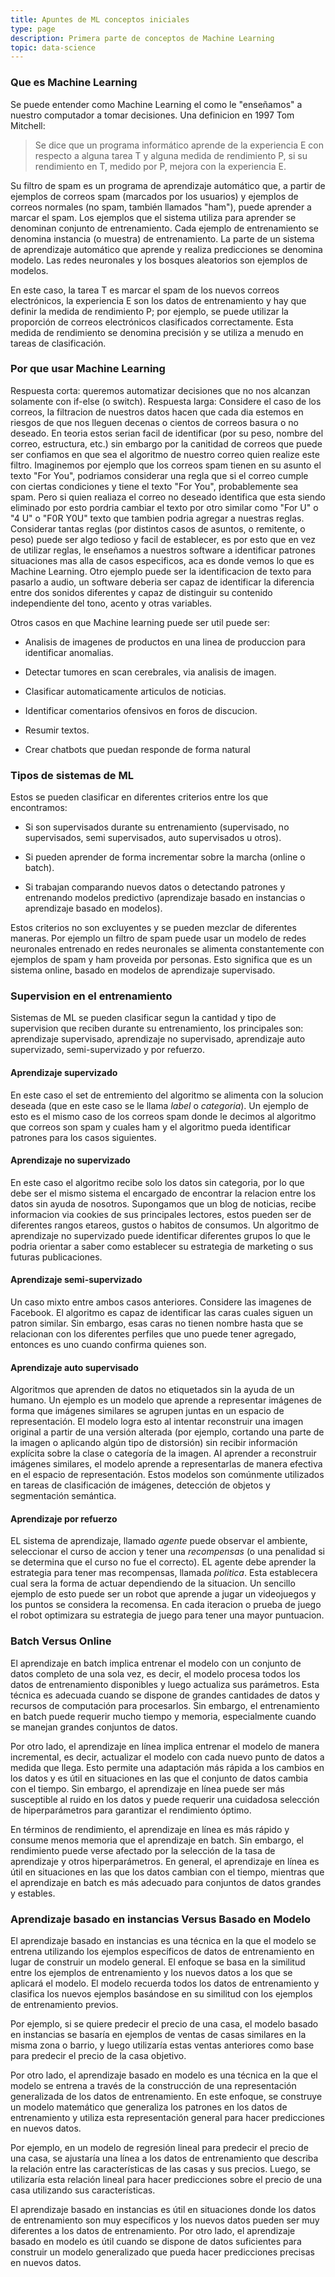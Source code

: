 ```yaml
---
title: Apuntes de ML conceptos iniciales
type: page
description: Primera parte de conceptos de Machine Learning
topic: data-science
---
```


### Que es Machine Learning

Se puede entender como Machine Learning el como le "enseñamos" a nuestro computador a tomar decisiones. 
Una definicion en 1997 Tom Mitchell:

> Se dice que un programa informático aprende de la experiencia E con respecto a alguna tarea T y alguna medida de rendimiento P, si su rendimiento en T, medido por P, mejora con la experiencia E.

Su filtro de spam es un programa de aprendizaje automático que, a partir de ejemplos de correos spam (marcados por los usuarios) y ejemplos de correos normales (no spam, también llamados "ham"), puede aprender a marcar el spam. Los ejemplos que el sistema utiliza para aprender se denominan conjunto de entrenamiento. Cada ejemplo de entrenamiento se denomina instancia (o muestra) de entrenamiento. La parte de un sistema de aprendizaje automático que aprende y realiza predicciones se denomina modelo. Las redes neuronales y los bosques aleatorios son ejemplos de modelos.

En este caso, la tarea T es marcar el spam de los nuevos correos electrónicos, la experiencia E son los datos de entrenamiento y hay que definir la medida de rendimiento P; por ejemplo, se puede utilizar la proporción de correos electrónicos clasificados correctamente. Esta medida de rendimiento se denomina precisión y se utiliza a menudo en tareas de clasificación.

### Por que usar Machine Learning

Respuesta corta: queremos automatizar decisiones que no nos alcanzan solamente con if-else (o switch). 
Respuesta larga: Considere el caso de los correos, la filtracion de nuestros datos hacen que cada dia estemos en riesgos de que nos lleguen decenas o cientos de correos basura o no deseado. En teoria estos serian facil de identificar (por su peso, nombre del correo, estructura, etc.) sin embargo por la canitidad de correos que puede ser confiamos en que sea el algoritmo de nuestro correo quien realize este filtro. Imaginemos por ejemplo que los correos spam tienen en su asunto el texto "For You", podriamos considerar una regla que si el correo cumple con ciertas condiciones y tiene el texto "For You", probablemente sea spam. Pero si quien realiaza el correo no deseado identifica que esta siendo eliminado por esto pordria cambiar el texto por otro similar como "For U" o "4 U" o "F0R Y0U" texto que tambien podria agregar a nuestras reglas. Considerar tantas reglas (por distintos casos de asuntos, o remitente, o peso) puede ser algo tedioso y facil de establecer, es por esto que en vez de utilizar reglas, le enseñamos a nuestros software a identificar patrones situaciones mas alla de casos especificos, aca es donde vemos lo que es Machine Learning.
Otro ejemplo puede ser la identificacion de texto para pasarlo a audio, un software deberia ser capaz de identificar la diferencia entre dos sonidos diferentes y capaz de distinguir su contenido independiente del tono, acento y otras variables. 

Otros casos en que Machine learning puede ser util puede ser:

* Analisis de imagenes de productos en una linea de produccion para identificar anomalias.

* Detectar tumores en scan cerebrales, via analisis de imagen. 

* Clasificar automaticamente articulos de noticias.

* Identificar comentarios ofensivos en foros de discucion.

* Resumir textos.

* Crear chatbots que puedan responde de forma natural



### Tipos de sistemas de ML

Estos se pueden clasificar en diferentes criterios entre los que encontramos:

* Si son supervisados durante su entrenamiento (supervisado, no supervisados, semi supervisados, auto supervisados u otros).

* Si pueden aprender de forma incrementar sobre la marcha (online o batch).

* Si trabajan comparando nuevos datos o detectando patrones y entrenando modelos predictivo (aprendizaje basado en instancias o aprendizaje basado en modelos).

Estos criterios no son excluyentes y se pueden mezclar de diferentes maneras. Por ejemplo un filtro de spam puede usar un modelo de redes neuronales entrenado en redes neuronales se alimenta constantemente con ejemplos de spam y ham proveida por personas. Esto significa que es un sistema online, basado en modelos de aprendizaje supervisado. 

### Supervision en el entrenamiento

Sistemas de ML se pueden clasificar segun la cantidad y tipo de supervision que reciben durante su entrenamiento, los principales son: aprendizaje supervisado, aprendizaje no supervisado, aprendizaje auto supervizado, semi-supervizado y por refuerzo.

#### Aprendizaje supervizado

En este caso el set de entremiento del algoritmo se alimenta con la solucion deseada (que en este caso se le llama *label* o *categoria*).
Un ejemplo de esto es el mismo caso de los correos spam donde le decimos al algoritmo que correos son spam y cuales ham y el algoritmo pueda identificar patrones para los casos siguientes.

#### Aprendizaje no supervizado

En este caso el algoritmo recibe solo los datos sin categoria, por lo que debe ser el mismo sistema el encargado de encontrar la relacion entre los datos sin ayuda de nosotros.
Supongamos que un blog de noticias, recibe informacion via cookies de sus principales lectores, estos pueden ser de diferentes rangos etareos, gustos o habitos de consumos. Un algoritmo de aprendizaje no supervizado puede identificar diferentes grupos lo que le podria orientar a saber como establecer su estrategia de marketing o sus futuras publicaciones.

#### Aprendizaje semi-supervizado

Un caso mixto entre ambos casos anteriores. 
Considere las imagenes de Facebook. El algoritmo es capaz de identificar las caras cuales siguen un patron similar. Sin embargo, esas caras no tienen nombre hasta que se relacionan con los diferentes perfiles que uno puede tener agregado, entonces es uno cuando confirma quienes son.

#### Aprendizaje auto supervisado

Algoritmos que aprenden de datos no etiquetados sin la ayuda de un humano.
Un ejemplo es un modelo que aprende a representar imágenes de forma que imágenes similares se agrupen juntas en un espacio de representación. El modelo logra esto al intentar reconstruir una imagen original a partir de una versión alterada (por ejemplo, cortando una parte de la imagen o aplicando algún tipo de distorsión) sin recibir información explícita sobre la clase o categoría de la imagen. Al aprender a reconstruir imágenes similares, el modelo aprende a representarlas de manera efectiva en el espacio de representación. Estos modelos son comúnmente utilizados en tareas de clasificación de imágenes, detección de objetos y segmentación semántica.

#### Aprendizaje por refuerzo

EL sistema de aprendizaje, llamado *agente* puede observar el ambiente, seleccionar el curso de accion y tener una *recompensas* (o una penalidad si se determina que el curso no fue el correcto). EL agente debe aprender la estrategia para tener mas recompensas, llamada *politica*. Esta establecera cual sera la forma de actuar dependiendo de la situacion. Un sencillo ejemplo de esto puede ser un robot que aprende a jugar un videojuegos y los puntos se considera la recomensa. En cada iteracion o prueba de juego el robot optimizara su estrategia de juego para tener una mayor puntuacion.

### Batch Versus Online

El aprendizaje en batch implica entrenar el modelo con un conjunto de datos completo de una sola vez, es decir, el modelo procesa todos los datos de entrenamiento disponibles y luego actualiza sus parámetros. Esta técnica es adecuada cuando se dispone de grandes cantidades de datos y recursos de computación para procesarlos. Sin embargo, el entrenamiento en batch puede requerir mucho tiempo y memoria, especialmente cuando se manejan grandes conjuntos de datos.

Por otro lado, el aprendizaje en línea implica entrenar el modelo de manera incremental, es decir, actualizar el modelo con cada nuevo punto de datos a medida que llega. Esto permite una adaptación más rápida a los cambios en los datos y es útil en situaciones en las que el conjunto de datos cambia con el tiempo. Sin embargo, el aprendizaje en línea puede ser más susceptible al ruido en los datos y puede requerir una cuidadosa selección de hiperparámetros para garantizar el rendimiento óptimo.

En términos de rendimiento, el aprendizaje en línea es más rápido y consume menos memoria que el aprendizaje en batch. Sin embargo, el rendimiento puede verse afectado por la selección de la tasa de aprendizaje y otros hiperparámetros. En general, el aprendizaje en línea es útil en situaciones en las que los datos cambian con el tiempo, mientras que el aprendizaje en batch es más adecuado para conjuntos de datos grandes y estables.

### Aprendizaje basado en instancias Versus Basado en Modelo

El aprendizaje basado en instancias es una técnica en la que el modelo se entrena utilizando los ejemplos específicos de datos de entrenamiento en lugar de construir un modelo general. El enfoque se basa en la similitud entre los ejemplos de entrenamiento y los nuevos datos a los que se aplicará el modelo. El modelo recuerda todos los datos de entrenamiento y clasifica los nuevos ejemplos basándose en su similitud con los ejemplos de entrenamiento previos.

Por ejemplo, si se quiere predecir el precio de una casa, el modelo basado en instancias se basaría en ejemplos de ventas de casas similares en la misma zona o barrio, y luego utilizaría estas ventas anteriores como base para predecir el precio de la casa objetivo.

Por otro lado, el aprendizaje basado en modelo es una técnica en la que el modelo se entrena a través de la construcción de una representación generalizada de los datos de entrenamiento. En este enfoque, se construye un modelo matemático que generaliza los patrones en los datos de entrenamiento y utiliza esta representación general para hacer predicciones en nuevos datos.

Por ejemplo, en un modelo de regresión lineal para predecir el precio de una casa, se ajustaría una línea a los datos de entrenamiento que describa la relación entre las características de las casas y sus precios. Luego, se utilizaría esta relación lineal para hacer predicciones sobre el precio de una casa utilizando sus características.

El aprendizaje basado en instancias es útil en situaciones donde los datos de entrenamiento son muy específicos y los nuevos datos pueden ser muy diferentes a los datos de entrenamiento. Por otro lado, el aprendizaje basado en modelo es útil cuando se dispone de datos suficientes para construir un modelo generalizado que pueda hacer predicciones precisas en nuevos datos.